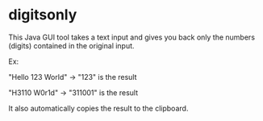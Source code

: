 # digitsonly
This Java GUI tool takes a text input and gives you back only the numbers (digits) contained in the original input.

Ex:

"Hello 123 World" -> "123" is the result

"H3110 W0r1d" -> "311001" is the result

It also automatically copies the result to the clipboard.
